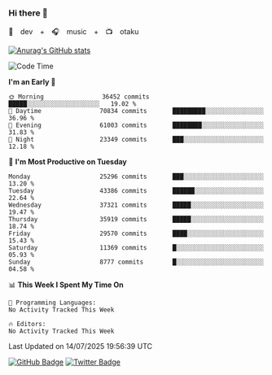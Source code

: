 ### Hi there 👋

🚀　dev　+　🎧　music　+　📺　otaku


[![Anurag's GitHub stats](https://github-readme-stats.vercel.app/api?username=koheitasaka&count_private=true&show_icons=true&theme=monokai)](https://github.com/koheitasaka/github-readme-stats)

<!--START_SECTION:waka-->
![Code Time](http://img.shields.io/badge/Code%20Time-1%2C161%20hrs%2023%20mins-blue)

**I'm an Early 🐤** 

```text
🌞 Morning                36452 commits       █████░░░░░░░░░░░░░░░░░░░░   19.02 % 
🌆 Daytime                70834 commits       █████████░░░░░░░░░░░░░░░░   36.96 % 
🌃 Evening                61003 commits       ████████░░░░░░░░░░░░░░░░░   31.83 % 
🌙 Night                  23349 commits       ███░░░░░░░░░░░░░░░░░░░░░░   12.18 % 
```
📅 **I'm Most Productive on Tuesday** 

```text
Monday                   25296 commits       ███░░░░░░░░░░░░░░░░░░░░░░   13.20 % 
Tuesday                  43386 commits       ██████░░░░░░░░░░░░░░░░░░░   22.64 % 
Wednesday                37321 commits       █████░░░░░░░░░░░░░░░░░░░░   19.47 % 
Thursday                 35919 commits       █████░░░░░░░░░░░░░░░░░░░░   18.74 % 
Friday                   29570 commits       ████░░░░░░░░░░░░░░░░░░░░░   15.43 % 
Saturday                 11369 commits       █░░░░░░░░░░░░░░░░░░░░░░░░   05.93 % 
Sunday                   8777 commits        █░░░░░░░░░░░░░░░░░░░░░░░░   04.58 % 
```


📊 **This Week I Spent My Time On** 

```text
💬 Programming Languages: 
No Activity Tracked This Week

🔥 Editors: 
No Activity Tracked This Week
```


 Last Updated on 14/07/2025 19:56:39 UTC
<!--END_SECTION:waka-->

[![GitHub Badge](https://img.shields.io/badge/GitHub-100000?style=for-the-badge&logo=github&logoColor=white)](https://github.com/koheitasaka)
[![Twitter Badge](https://img.shields.io/badge/Twitter-1DA1F2?style=for-the-badge&logo=twitter&logoColor=white)](https://twitter.com/sleep_asleep_)
